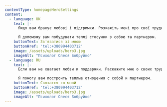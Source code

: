 ```yaml
---
contentType: homepageHeroSettings
content:
  - language: UK
    text: |-
      Якщо вам бракує любові і підтримки. Розкажіть мені про свої труднощі.

      Я допоможу вам побудувати теплі стосунки з собою та партнером.
    buttonText: Зв'язатися зі мною
    buttonHref: 'tel:+380994403712'
    image: /assets/uploads/hero3.jpg
    imageAlt: "Психолог Олеся Бобруйко"
  - language: RU
    text: |-
      Если вам не хватает любви и поддержки. Раскажите мне о своих трудностях.

      Я помогу вам построить теплые отношения с собой и партнером.
    buttonText: Связатся со мной
    buttonHref: 'tel:+380994403712'
    image: /assets/uploads/hero3.jpg
    imageAlt: "Психолог Олеся Бобруйко"
---
```


